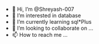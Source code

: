 - 👋 Hi, I’m @Shreyash-007
- 👀 I’m interested in database
- 🌱 I’m currently learning sql*Plus
- 💞️ I’m looking to collaborate on ...
- 📫 How to reach me ...

<!---
Shreyash-007/Shreyash-007 is a ✨ special ✨ repository because its `README.md` (this file) appears on your GitHub profile.
You can click the Preview link to take a look at your changes.
--->
